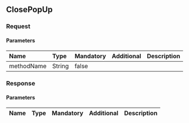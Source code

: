 ## ClosePopUp

### Request
#### Parameters
|Name|Type|Mandatory|Additional|Description|
|:---|:---|:--------|:---------|:----------|
|methodName|String|false|||
### Response
#### Parameters
|Name|Type|Mandatory|Additional|Description|
|:---|:---|:--------|:---------|:----------|
